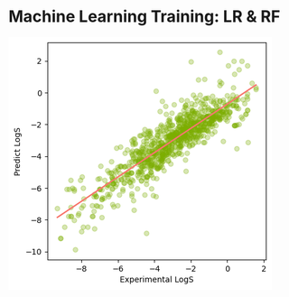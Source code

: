 # **Machine Learning Training: LR & RF**

![](https://github.com/ogtknscn/Machine-Learning-LR-RF/blob/main/test_chart.png?raw=true)
